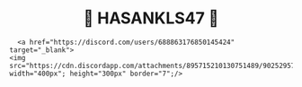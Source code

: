 <h1 align="center">👑 HASANKLS47 👑</h1>




      <a href="https://discord.com/users/688863176850145424" target="_blank">
    <img src="https://cdn.discordapp.com/attachments/895715210130751489/902529579976101898/ddd.PNG" width="400px"; height="300px" border="7";/>
		 

